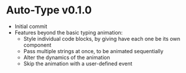 # Auto-Type v0.1.0
 * Initial commit
 * Features beyond the basic typing animation:
   * Style individual code blocks, by giving have each one be its own component
   * Pass multiple strings at once, to be animated sequentially
   * Alter the dynamics of the animation
   * Skip the animation with a user-defined event
